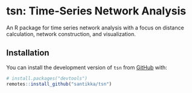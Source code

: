 
<!-- README.md is generated from README.Rmd. Please edit that file -->

# tsn: Time-Series Network Analysis

An R package for time series network analysis with a focus on distance
calculation, network construction, and visualization.

## Installation

You can install the development version of `tsn` from
[GitHub](https://github.com/) with:

``` r
# install.packages("devtools")
remotes::install_github("santikka/tsn")
```
